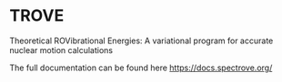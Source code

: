 # TROVE
Theoretical ROVibrational Energies: A variational program for accurate nuclear motion calculations

The full documentation can be found here https://docs.spectrove.org/

